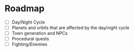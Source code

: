 # Roadmap
- [ ] Day/Night Cycle
- [ ] Planets and orbits that are affected by the day/night cycle
- [ ] Town generation and NPCs
- [ ] Procedural quests
- [ ] Fighting/Enemies
